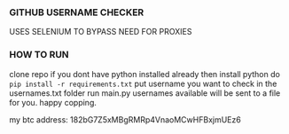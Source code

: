 ### GITHUB USERNAME CHECKER

USES SELENIUM TO BYPASS NEED FOR PROXIES

### HOW TO RUN

clone repo 
if you dont have python installed already then install python
do `pip install -r requirements.txt`
put username you want to check in the usernames.txt folder
run main.py
usernames available will be sent to a file for you.
happy copping.

my btc address: 182bG7Z5xMBgRMRp4VnaoMCwHFBxjmUEz6 
